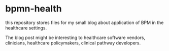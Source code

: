 # bpmn-health

this repository stores files for my small blog about application of BPM in the healthcare settings.

The blog post might be interesting to healthcare software vendors, clinicians, healthcare policymakers, clinical pathway developers.
